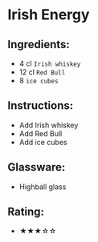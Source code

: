# Irish Energy

## Ingredients:
- 4 cl `Irish whiskey`
- 12 cl `Red Bull`
- 8 `ice cubes`

## Instructions:
- Add Irish whiskey
- Add Red Bull
- Add ice cubes

## Glassware:
- Highball glass

## Rating:
- ★★★☆☆